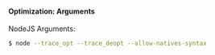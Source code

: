 #### Optimization: Arguments


NodeJS Arguments:
```bash
$ node --trace_opt --trace_deopt --allow-natives-syntax
```